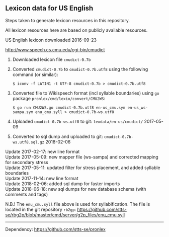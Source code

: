 ## Lexicon data for US English

Steps taken to generate lexicon resources in this repository.

All lexicon resources here are based on publicly available resources.

US English lexicon downloaded 2016-09-23

http://www.speech.cs.cmu.edu/cgi-bin/cmudict

 1. Downloaded lexicon file `cmudict-0.7b`
 2. Converted `cmudict-0.7b` to `cmudict-0.7b.utf8` using the following command (or similar):
    
    `$ iconv -f LATIN1 -t UTF-8 cmudict-0.7b > cmudict-0.7b.utf8`

 3. Converted file to Wikispeech format (incl syllable boundaries) using `go` package `pronlex/cmd/lexio/convert/CMU2WS`:

    `$ go run CMU2WS.go cmudict-0.7b.utf8 en-us_cmu.sym en-us_ws-sampa.sym enu_cmu.syll > cmudict-0.7b-ws.utf8`

 4. Uploaded `cmudict-0.7b-ws.utf8` to git: `lexdata/en-us/cmudict/` 2017-05-09
 
 5. Converted to sql dump and uploaded to git: `cmudict-0.7b-ws.utf8.sql.gz` 2018-02-06

Update 2017-02-17: new line format  
Update 2017-05-09: new mapper file (ws-sampa) and corrected mapping for secondary stress  
Update 2017-05-11: updated filter for stress placement, and added syllable boundaries  
Update 2017-11-14: new line format   
Update 2018-02-06: added sql dump for faster imports    
Update 2018-06-18: new sql dumps for new database schema (with comments and tags)    

N.B.! The `enu_cmu.syll` file above is used for syllabification. The file is located in the git repository `rb2gp`: https://github.com/stts-se/rbg2p/blob/master/cmd/server/g2p_files/enu_cmu.syll


---

Dependency: https://github.com/stts-se/pronlex
